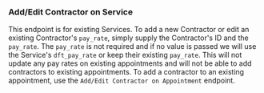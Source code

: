 ### Add/Edit Contractor on Service

This endpoint is for existing Services. To add a new Contractor or edit an existing 
Contractor's `pay_rate`, simply supply the Contractor's ID and the `pay_rate`. The `pay_rate` 
is not required and if no value is passed we will use the Service's `dft_pay_rate` or keep their existing `pay_rate`. 
This will not update any pay rates on existing appointments and will not be able to add contractors to existing 
appointments. To add a contractor to an existing appointment, use the `Add/Edit Contractor on Appointment` endpoint.
